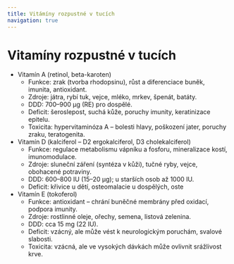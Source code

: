 ```yaml
---
title: Vitámíny rozpustné v tucích
navigation: true
---
```


# Vitamíny rozpustné v tucích
  - Vitamín A (retinol, beta-karoten)
      - Funkce: zrak (tvorba rhodopsinu), růst a diferenciace buněk, imunita, antioxidant.
      - Zdroje: játra, rybí tuk, vejce, mléko, mrkev, špenát, batáty.
      - DDD: 700–900 µg (RE) pro dospělé.
      - Deficit: šeroslepost, suchá kůže, poruchy imunity, keratinizace epitelu.
      - Toxicita: hypervitaminóza A – bolesti hlavy, poškození jater, poruchy zraku, teratogenita.
  - Vitamín D (kalciferol – D2 ergokalciferol, D3 cholekalciferol)
      - Funkce: regulace metabolismu vápníku a fosforu, mineralizace kostí, imunomodulace.
      - Zdroje: sluneční záření (syntéza v kůži), tučné ryby, vejce, obohacené potraviny.
      - DDD: 600–800 IU (15–20 µg); u starších osob až 1000 IU.
      - Deficit: křivice u dětí, osteomalacie u dospělých, oste
  - Vitamín E (tokoferol)
      - Funkce: antioxidant – chrání buněčné membrány před oxidací, podpora imunity.
      - Zdroje: rostlinné oleje, ořechy, semena, listová zelenina.
      - DDD: cca 15 mg (22 IU).
      - Deficit: vzácný, ale může vést k neurologickým poruchám, svalové slabosti.
      - Toxicita: vzácná, ale ve vysokých dávkách může ovlivnit srážlivost krve.